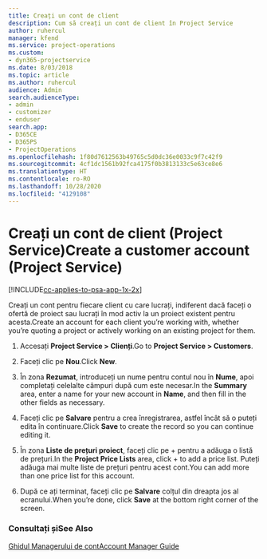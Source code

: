 ```yaml
---
title: Creați un cont de client
description: Cum să creați un cont de client în Project Service
author: ruhercul
manager: kfend
ms.service: project-operations
ms.custom:
- dyn365-projectservice
ms.date: 8/03/2018
ms.topic: article
ms.author: ruhercul
audience: Admin
search.audienceType:
- admin
- customizer
- enduser
search.app:
- D365CE
- D365PS
- ProjectOperations
ms.openlocfilehash: 1f80d7612563b49765c5d0dc36e0033c9f7c42f9
ms.sourcegitcommit: 4cf1dc1561b92fca4175f0b3813133c5e63ce8e6
ms.translationtype: HT
ms.contentlocale: ro-RO
ms.lasthandoff: 10/28/2020
ms.locfileid: "4129108"
---
```

# <a name="create-a-customer-account-project-service"></a><span data-ttu-id="9e7ab-103">Creați un cont de client (Project Service)</span><span class="sxs-lookup"><span data-stu-id="9e7ab-103">Create a customer account (Project Service)</span></span>

[!INCLUDE[cc-applies-to-psa-app-1x-2x](../includes/cc-applies-to-psa-app-1x-2x.md)]

<span data-ttu-id="9e7ab-104">Creați un cont pentru fiecare client cu care lucrați, indiferent dacă faceți o ofertă de proiect sau lucrați în mod activ la un proiect existent pentru acesta.</span><span class="sxs-lookup"><span data-stu-id="9e7ab-104">Create an account for each client you’re working with, whether you’re quoting a project or actively working on an existing project for them.</span></span>  
  
1.  <span data-ttu-id="9e7ab-105">Accesați **Project Service > Clienți**.</span><span class="sxs-lookup"><span data-stu-id="9e7ab-105">Go to **Project Service > Customers**.</span></span>  
  
2.  <span data-ttu-id="9e7ab-106">Faceți clic pe **Nou**.</span><span class="sxs-lookup"><span data-stu-id="9e7ab-106">Click **New**.</span></span>  
  
3.  <span data-ttu-id="9e7ab-107">În zona **Rezumat**, introduceți un nume pentru contul nou în **Nume**, apoi completați celelalte câmpuri după cum este necesar.</span><span class="sxs-lookup"><span data-stu-id="9e7ab-107">In the **Summary** area, enter a name for your new account in **Name**, and then fill in the other fields as necessary.</span></span>  
  
4.  <span data-ttu-id="9e7ab-108">Faceți clic pe **Salvare** pentru a crea înregistrarea, astfel încât să o puteți edita în continuare.</span><span class="sxs-lookup"><span data-stu-id="9e7ab-108">Click **Save** to create the record so you can continue editing it.</span></span>  
  
5.  <span data-ttu-id="9e7ab-109">În zona **Liste de prețuri proiect**, faceți clic pe + pentru a adăuga o listă de prețuri.</span><span class="sxs-lookup"><span data-stu-id="9e7ab-109">In the **Project Price Lists** area, click + to add a price list.</span></span> <span data-ttu-id="9e7ab-110">Puteți adăuga mai multe liste de prețuri pentru acest cont.</span><span class="sxs-lookup"><span data-stu-id="9e7ab-110">You can add more than one price list for this account.</span></span>  
  
6.  <span data-ttu-id="9e7ab-111">După ce ați terminat, faceți clic pe **Salvare** colțul din dreapta jos al ecranului.</span><span class="sxs-lookup"><span data-stu-id="9e7ab-111">When you’re done, click **Save** at the bottom right corner of the screen.</span></span>  
  
### <a name="see-also"></a><span data-ttu-id="9e7ab-112">Consultați și</span><span class="sxs-lookup"><span data-stu-id="9e7ab-112">See Also</span></span>  
 [<span data-ttu-id="9e7ab-113">Ghidul Managerului de cont</span><span class="sxs-lookup"><span data-stu-id="9e7ab-113">Account Manager Guide</span></span>](../psa/account-manager-guide.md)
